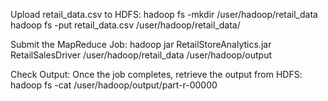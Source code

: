 Upload retail_data.csv to HDFS:
hadoop fs -mkdir /user/hadoop/retail_data
hadoop fs -put retail_data.csv /user/hadoop/retail_data/

Submit the MapReduce Job:
hadoop jar RetailStoreAnalytics.jar RetailSalesDriver /user/hadoop/retail_data /user/hadoop/output

Check Output:
Once the job completes, retrieve the output from HDFS:
hadoop fs -cat /user/hadoop/output/part-r-00000
